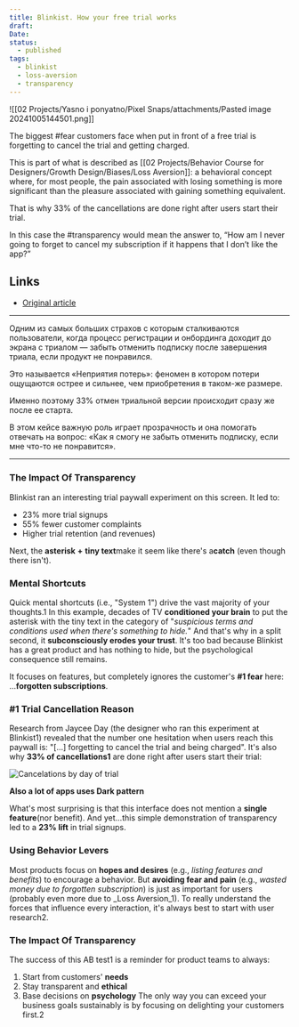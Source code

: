 ```yaml
---
title: Blinkist. How your free trial works
draft: 
Date: 
status:
  - published
tags:
  - blinkist
  - loss-aversion
  - transparency
---
```

![[02 Projects/Yasno i ponyatno/Pixel Snaps/attachments/Pasted image 20241005144501.png]]


The biggest #fear customers face when put in front of a free trial is forgetting to cancel the trial and getting charged.

This is part of what is described as [[02 Projects/Behavior Course for Designers/Growth Design/Biases/Loss Aversion]]: a behavioral concept where, for most people, the pain associated with losing something is more significant than the pleasure associated with gaining something equivalent.

That is why 33% of the cancellations are done right after users start their trial.

In this case the #transparency would mean the answer to, “How am I never going to forget to cancel my subscription if it happens that I don’t like the app?”

## Links
- [Original article](https://medium.com/ux-planet/how-solving-our-biggest-customer-complaint-at-blinkist-led-to-a-23-increase-in-conversion-b60ad514134b)


---

Одним из самых больших страхов с которым сталкиваются пользователи, когда процесс регистрации и онбординга доходит до экрана с триалом — забыть отменить подписку после завершения триала, если продукт не понравился. 

Это называется «Неприятия потерь»: феномен в котором потери ощущаются острее и сильнее, чем приобретения в таком-же размере. 

Именно поэтому 33% отмен триальной версии происходит сразу же после ее старта. 

В этом кейсе важную роль играет прозрачность и она помогать отвечать на вопрос: «Как я смогу не забыть отменить подписку, если мне что-то не понравится». 

---

### The Impact Of Transparency

Blinkist ran an interesting trial paywall experiment on this screen. It led to:
- 23% more trial signups
- 55% fewer customer complaints
- Higher trial retention (and revenues)

Next, the **asterisk** **+** **tiny text**make it seem like there's a**catch** (even though there isn't).
### Mental Shortcuts
Quick mental shortcuts (i.e., "System 1") drive the vast majority of your thoughts.1
In this example, decades of TV **conditioned your brain** to put the asterisk with the tiny text in the category of "_suspicious terms and conditions used when there's something to hide._"
And that's why in a split second, it **subconsciously erodes your trust**.
It's too bad because Blinkist has a great product and has nothing to hide, but the psychological consequence still remains.

It focuses on features, but completely ignores the customer's **#1 fear** here:
…**forgotten subscriptions**.

### #1 Trial Cancellation Reason

Research from Jaycee Day (the designer who ran this experiment at Blinkist1) revealed that the number one hesitation when users reach this paywall is:
"[...] forgetting to cancel the trial and being charged".
It's also why **33% of cancellations1** are done right after users start their trial:

![Cancelations by day of trial](https://growth.design/content/case-studies/trial-paywall-challenge/trial-paywall-challenge/eb219c10e8c963fcac5869ff8a7f12d0.png)


**Also a lot of apps uses Dark pattern**


What's most surprising is that this interface does not mention a **single feature**(nor benefit). And yet…this simple demonstration of transparency led to a **23% lift** in trial signups.

### Using Behavior Levers
Most products focus on **hopes and desires** (e.g., _listing features and benefits_) to encourage a behavior.
But **avoiding fear and pain** (e.g., _wasted money due to forgotten subscription_) is just as important for users (probably even more due to _Loss Aversion_1).
To really understand the forces that influence every interaction, it's always best to start with user research2.

### The Impact Of Transparency
The success of this AB test1 is a reminder for product teams to always:
1. Start from customers' **needs**  
2. Stay transparent and **ethical**  
3. Base decisions on **psychology**
The only way you can exceed your business goals sustainably is by focusing on delighting your customers first.2

